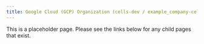 ```yaml
---
title: Google Cloud (GCP) Organization (cells-dev / example_company-cells.dev) Projects
---
```


This is a placeholder page. Please see the links below for any child pages that exist.
